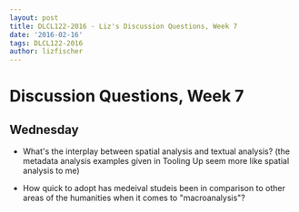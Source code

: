 ```yaml
---
layout: post
title: DLCL122-2016 - Liz's Discussion Questions, Week 7
date: '2016-02-16'
tags: DLCL122-2016
author: lizfischer
---
```


# Discussion Questions, Week 7  

## Wednesday  

* What's the interplay between spatial analysis and textual analysis? (the metadata analysis examples given in Tooling Up seem more like spatial analysis to me)  

* How quick to adopt has medeival studeis been in comparison to other areas of the humanities when it comes to "macroanalysis"? 
